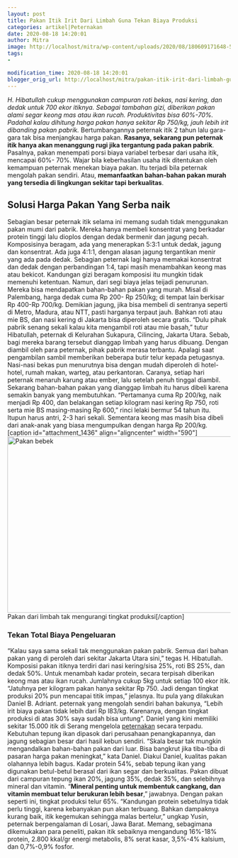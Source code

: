 ```yaml
---
layout: post
title: Pakan Itik Irit Dari Limbah Guna Tekan Biaya Produksi
categories: artikel|Peternakan
date: 2020-08-18 14:20:01
author: Mitra
image: http://localhost/mitra/wp-content/uploads/2020/08/180609171648-573_1280x738.jpg
tags:
- 

modification_time: 2020-08-18 14:20:01
blogger_orig_url: http://localhost/mitra/pakan-itik-irit-dari-limbah-guna.html
---
```


<em>H. Hibatullah cukup menggunakan campuran roti bekas, nasi kering, dan dedak untuk 700 ekor itiknya. Sebagai tambahan gizi, diberikan pakan alami segar keong mas atau ikan rucah. Produktivitas bisa 60%-70%. Padahal kalau dihitung harga pakan hanya sekitar Rp 750/kg, jauh lebih irit dibanding pakan pabrik.</em>
Bertumbangannya peternak itik 2 tahun lalu gara-gara tak bisa menjangkau harga pakan. <strong>Rasanya, sekarang pun peternak itik hanya akan menanggung rugi jika tergantung pada pakan pabrik</strong>. Pasalnya, pakan menempati porsi biaya variabel terbesar dari usaha itik, mencapai 60%- 70%. Wajar bila keberhasilan usaha itik ditentukan oleh kemampuan peternak menekan biaya pakan. Itu terjadi bila peternak mengolah pakan sendiri. Atau, <strong>memanfaatkan bahan-bahan pakan murah yang tersedia di lingkungan sekitar tapi berkualitas</strong>.
<h2>Solusi Harga Pakan Yang Serba naik</h2>
Sebagian besar peternak itik selama ini memang sudah tidak menggunakan pakan mumi dari pabrik. Mereka hanya membeli konsentrat yang berkadar protein tinggi lalu dioplos dengan dedak bermenir dan jagung pecah. Komposisinya beragam, ada yang menerapkan 5:3:1 untuk dedak, jagung dan konsentrat. Ada juga 4:1:1, dengan alasan jagung tergantikan menir yang ada pada dedak. Sebagian peternak lagi hanya memakai konsentrat dan dedak dengan perbandingan 1:4, tapi masih menambahkan keong mas atau bekicot.
Kandungan gizi beragam komposisi itu mungkin tidak memenuhi ketentuan. Namun, dari segi biaya jelas teijadi penurunan. Mereka bisa mendapatkan bahan-bahan pakan yang murah. Misal di Palembang, harga dedak cuma Rp 200- Rp 250/kg; di tempat lain berkisar Rp 400-Rp 700/kg. Demikian jagung, jika bisa membeli di sentranya seperti di Metro, Madura, atau NTT, pasti harganya terpaut jauh. Bahkan roti atau mie BS, dan nasi kering di Jakarta bisa diperoleh secara gratis.
“Dulu pihak pabrik senang sekali kalau kita mengambil roti atau mie basah,” tutur Hibatullah, peternak di Kelurahan Sukapura, Cilincing, Jakarta Utara. Sebab, bagi mereka barang tersebut dianggap limbah yang harus dibuang. Dengan diambil oleh para peternak, pihak pabrik merasa terbantu. Apalagi saat pengambilan sambil memberikan beberapa butir telur kepada petugasnya. Nasi-nasi bekas pun menurutnya bisa dengan mudah diperoleh di hotel-hotel, rumah makan, warteg, atau perkantoran. Caranya, setiap hari peternak menaruh karung atau ember, lalu setelah penuh tinggal diambil.
Sekarang bahan-bahan pakan yang dianggap limbah itu harus dibeli karena semakin banyak yang membutuhkan. “Pertamanya cuma Rp 200/kg, naik menjadi Rp 400, dan belakangan setiap kilogram nasi kering Rp 750, roti serta mie BS masing-masing Rp 600,” rinci lelaki bermur 54 tahun itu. Itupun harus antri, 2-3 hari sekali. Sementara keong mas masih bisa dibeli dari anak-anak yang biasa mengumpulkan dengan harga Rp 200/kg.
[caption id="attachment_1436" align="aligncenter" width="590"]<img class="wp-image-1436" src="http://127.0.0.1/mitra/wp-content/uploads/2020/08/pakan-bebek-a_1280x661.jpg" alt="Pakan bebek" width="590" height="398" /> Pakan dari limbah tak mengurangi tingkat produksi[/caption]
<h3>Tekan Total Biaya Pengeluaran</h3>
“Kalau saya sama sekali tak menggunakan pakan pabrik. Semua dari bahan pakan yang di peroleh dari sekitar Jakarta Utara sini,” tegas H. Hibatullah. Komposisi pakan itiknya terdiri dari nasi kering/sisa 25%, roti BS 25%, dan dedak 50%. Untuk menambah kadar protein, secara terpisah diberikan keong mas atau ikan rucah. Jumlahnya cukup 5kg untuk setiap 100 ekor itik. “Jatuhnya per kilogram pakan hanya sekitar Rp 750. Jadi dengan tingkat produksi 20% pun mencapai titik impas,” jelasnya.
Itu pula yang dilakukan Daniel B. Adriant. peternak yang mengolah sendiri bahan bakunya, “Lebih irit biaya pakan tidak lebih dari Rp l83/kg. Karenanya, dengan tingkat produksi di atas 30% saya sudah bisa untung”. Daniel yang kini memiliki sekitar 15.000 itik di Serang mengelola <a class="wpil_keyword_link " href="http://127.0.0.1/mitra/peternakan"  title="peternakan" data-wpil-keyword-link="linked">peternakan</a> secara terpadu. Kebutuhan tepung ikan dipasok dari perusahaan penangkapannya, dan jagung sebagian besar dari hasil kebun sendiri. “Skala besar tak mungkin mengandalkan bahan-bahan pakan dari luar. Bisa bangkrut jika tiba-tiba di pasaran harga pakan meningkat,” kata Daniel.
Diakui Daniel, kualitas pakan olahannya lebih bagus. Kadar protein 54%, sebab tepung ikan yang digunakan betul-betul berasal dari ikan segar dan berkualitas. Pakan dibuat dari campuran tepung ikan 20%, jagung 35%, dedak 35%, dan selebihnya mineral dan vitamin. “<strong>Mineral penting untuk membentuk cangkang, dan vitamin membuat telur berukuran lebih besar</strong>,” jawabnya. Dengan pakan seperti ini, tingkat produksi telur 65%.
“Kandungan protein sebetulnya tidak perlu tinggi, karena kebanyakan pun akan terbuang. Bahkan dampaknya kurang baik, itik kegemukan sehingga malas bertelur,” ungkap Yusin, peternak berpengalaman di Losari, Jawa Barat. Memang, sebagimana dikemukakan para peneliti, pakan itik sebaiknya mengandung 16%-18% protein, 2.800 kkal/gr energi metabolis, 8% serat kasar, 3,5%-4% kalsium, dan 0,7%-0,9% fosfor.
